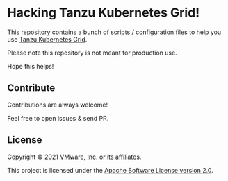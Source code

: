 # Hacking Tanzu Kubernetes Grid!

This repository contains a bunch of scripts / configuration files to
help you use [Tanzu Kubernetes Grid](https://tanzu.vmware.com/kubernetes-grid).

Please note this repository is not meant for production use.

Hope this helps!

## Contribute

Contributions are always welcome!

Feel free to open issues & send PR.

## License

Copyright &copy; 2021 [VMware, Inc. or its affiliates](https://vmware.com).

This project is licensed under the [Apache Software License version 2.0](https://www.apache.org/licenses/LICENSE-2.0).
